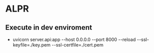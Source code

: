 # ALPR
## Execute in dev enviroment
 - uvicorn server.api:app --host 0.0.0.0 --port 8000 --reload --ssl-keyfile=./key.pem --ssl-certfile=./cert.pem